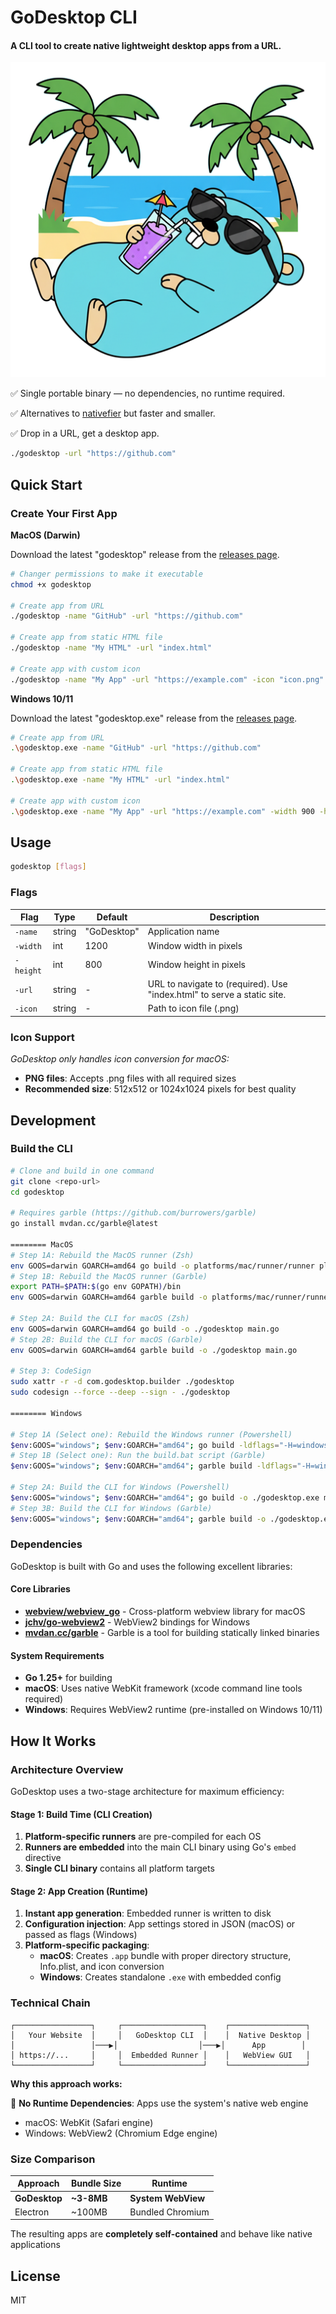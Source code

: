 # GoDesktop CLI

#### A CLI tool to create native lightweight desktop apps from a URL.

![GoDesktop](platforms/mac/icon.png)

✅ Single portable binary — no dependencies, no runtime required.

✅ Alternatives to [nativefier](https://github.com/nativefier/nativefier) but faster and smaller.

✅ Drop in a URL, get a desktop app.

```bash
./godesktop -url "https://github.com"
```

## Quick Start

### Create Your First App

**MacOS (Darwin)**

Download the latest "godesktop" release from the [releases page](https://github.com/louisho5/godesktop/releases).

```bash
# Changer permissions to make it executable
chmod +x godesktop

# Create app from URL
./godesktop -name "GitHub" -url "https://github.com"

# Create app from static HTML file
./godesktop -name "My HTML" -url "index.html"

# Create app with custom icon
./godesktop -name "My App" -url "https://example.com" -icon "icon.png" -width 900 -height 700
```

**Windows 10/11**

Download the latest "godesktop.exe" release from the [releases page](https://github.com/louisho5/godesktop/releases).

```bash
# Create app from URL
.\godesktop.exe -name "GitHub" -url "https://github.com"

# Create app from static HTML file
.\godesktop.exe -name "My HTML" -url "index.html"

# Create app with custom icon
.\godesktop.exe -name "My App" -url "https://example.com" -width 900 -height 700
```

## Usage

```bash
godesktop [flags]
```

### Flags

| Flag | Type | Default | Description |
|------|------|---------|-------------|
| `-name` | string | "GoDesktop" | Application name |
| `-width` | int | 1200 | Window width in pixels |
| `-height` | int | 800 | Window height in pixels |
| `-url` | string | - | URL to navigate to (required). Use "index.html" to serve a static site. |
| `-icon` | string | - | Path to icon file (.png) |

### Icon Support

*GoDesktop only handles icon conversion for macOS:*

- **PNG files**: Accepts .png files with all required sizes
- **Recommended size**: 512x512 or 1024x1024 pixels for best quality


## Development

### Build the CLI

```bash
# Clone and build in one command
git clone <repo-url>
cd godesktop

# Requires garble (https://github.com/burrowers/garble)
go install mvdan.cc/garble@latest

======== MacOS
# Step 1A: Rebuild the MacOS runner (Zsh)
env GOOS=darwin GOARCH=amd64 go build -o platforms/mac/runner/runner platforms/mac/runner/runner.go
# Step 1B: Rebuild the MacOS runner (Garble)
export PATH=$PATH:$(go env GOPATH)/bin
env GOOS=darwin GOARCH=amd64 garble build -o platforms/mac/runner/runner platforms/mac/runner/runner.go

# Step 2A: Build the CLI for macOS (Zsh)
env GOOS=darwin GOARCH=amd64 go build -o ./godesktop main.go
# Step 2B: Build the CLI for macOS (Garble)
env GOOS=darwin GOARCH=amd64 garble build -o ./godesktop main.go

# Step 3: CodeSign
sudo xattr -r -d com.godesktop.builder ./godesktop
sudo codesign --force --deep --sign - ./godesktop

======== Windows

# Step 1A (Select one): Rebuild the Windows runner (Powershell)
$env:GOOS="windows"; $env:GOARCH="amd64"; go build -ldflags="-H=windowsgui -s -w" -o platforms/windows/runner/runner.exe platforms/windows/runner/runner.go
# Step 1B (Select one): Run the build.bat script (Garble)
$env:GOOS="windows"; $env:GOARCH="amd64"; garble build -ldflags="-H=windowsgui -s -w" -o platforms/windows/runner/runner.exe platforms/windows/runner/runner.go

# Step 2A: Build the CLI for Windows (Powershell)
$env:GOOS="windows"; $env:GOARCH="amd64"; go build -o ./godesktop.exe main.go
# Step 3B: Build the CLI for Windows (Garble)
$env:GOOS="windows"; $env:GOARCH="amd64"; garble build -o ./godesktop.exe main.go
```

### Dependencies

GoDesktop is built with Go and uses the following excellent libraries:

#### Core Libraries
- **[webview/webview_go](https://github.com/webview/webview_go)** - Cross-platform webview library for macOS
- **[jchv/go-webview2](https://github.com/jchv/go-webview2)** - WebView2 bindings for Windows
- **[mvdan.cc/garble](https://github.com/burrowers/garble)** - Garble is a tool for building statically linked binaries

#### System Requirements
- **Go 1.25+** for building
- **macOS**: Uses native WebKit framework (xcode command line tools required)
- **Windows**: Requires WebView2 runtime (pre-installed on Windows 10/11)

## How It Works

### Architecture Overview

GoDesktop uses a two-stage architecture for maximum efficiency:

#### Stage 1: Build Time (CLI Creation)
1. **Platform-specific runners** are pre-compiled for each OS
2. **Runners are embedded** into the main CLI binary using Go's `embed` directive
3. **Single CLI binary** contains all platform targets

#### Stage 2: App Creation (Runtime)
1. **Instant app generation**: Embedded runner is written to disk
2. **Configuration injection**: App settings stored in JSON (macOS) or passed as flags (Windows)
3. **Platform-specific packaging**:
   - **macOS**: Creates `.app` bundle with proper directory structure, Info.plist, and icon conversion
   - **Windows**: Creates standalone `.exe` with embedded config


### Technical Chain

```
┌─────────────────┐     ┌──────────────────┐    ┌─────────────────┐
│   Your Website  │     │   GoDesktop CLI  │    │  Native Desktop │
│                 │───▶│                  │───▶│      App        │
│ https://...     │     │  Embedded Runner │    │   WebView GUI   │
└─────────────────┘     └──────────────────┘    └─────────────────┘
```

**Why this approach works:**

🎯 **No Runtime Dependencies**: Apps use the system's native web engine
- macOS: WebKit (Safari engine)
- Windows: WebView2 (Chromium Edge engine)


### Size Comparison

| Approach | Bundle Size | Runtime |
|----------|-------------|---------|
| **GoDesktop** | **~3-8MB** | **System WebView** |
| Electron | ~100MB | Bundled Chromium |

The resulting apps are **completely self-contained** and behave like native applications

## License
MIT
